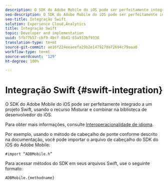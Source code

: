 ```yaml
---
description: O SDK do Adobe Mobile do iOS pode ser perfeitamente integrado a um projeto Swift, usando o recurso Misturar e combinar na biblioteca de desenvolvedor do iOS.
seo-description: O SDK do Adobe Mobile do iOS pode ser perfeitamente integrado a um projeto Swift, usando o recurso Misturar e combinar na biblioteca de desenvolvedor do iOS.
seo-title: Integração Swift
solution: Experience Cloud,Analytics
title: Integração Swift
topic: Developer and implementation
uuid: 5fb77b57-cbf9-4bcf-8b41-65a933bf9336
translation-type: tm+mt
source-git-commit: ae16f224eeaeefa29b2e1479270a72694c79aaa0
workflow-type: tm+mt
source-wordcount: '129'
ht-degree: 100%

---
```



# Integração Swift {#swift-integration}

O SDK do Adobe Mobile do iOS pode ser perfeitamente integrado a um projeto Swift, usando o recurso Misturar e combinar na biblioteca de desenvolvedor do iOS.

Para obter mais informações, consulte [Interoperacionalidade de idioma](https://developer.apple.com/documentation/swift#2984801.html).

Por exemplo, usando o método de cabeçalho de ponte conforme descrito na documentação, você pode importar o arquivo de cabeçalho do SDK do iOS do Adobe Mobile:

```
#import “ADBMobile.h”
```

Para acessar métodos do SDK em seus arquivos Swift, use o seguinte formato:

```
ADBMobile.{methodname}
```

